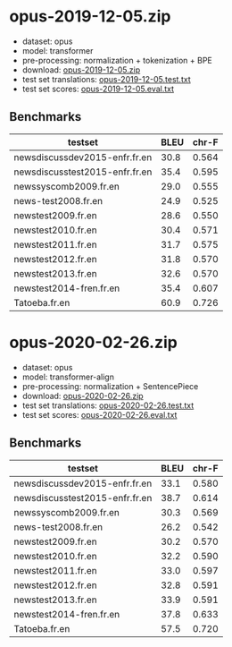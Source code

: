 # opus-2019-12-05.zip

* dataset: opus
* model: transformer
* pre-processing: normalization + tokenization + BPE
* download: [opus-2019-12-05.zip](https://object.pouta.csc.fi/OPUS-MT-models/fr-en/opus-2019-12-05.zip)
* test set translations: [opus-2019-12-05.test.txt](https://object.pouta.csc.fi/OPUS-MT-models/fr-en/opus-2019-12-05.test.txt)
* test set scores: [opus-2019-12-05.eval.txt](https://object.pouta.csc.fi/OPUS-MT-models/fr-en/opus-2019-12-05.eval.txt)

## Benchmarks

| testset               | BLEU  | chr-F |
|-----------------------|-------|-------|
| newsdiscussdev2015-enfr.fr.en 	| 30.8 	| 0.564 |
| newsdiscusstest2015-enfr.fr.en 	| 35.4 	| 0.595 |
| newssyscomb2009.fr.en 	| 29.0 	| 0.555 |
| news-test2008.fr.en 	| 24.9 	| 0.525 |
| newstest2009.fr.en 	| 28.6 	| 0.550 |
| newstest2010.fr.en 	| 30.4 	| 0.571 |
| newstest2011.fr.en 	| 31.7 	| 0.575 |
| newstest2012.fr.en 	| 31.8 	| 0.570 |
| newstest2013.fr.en 	| 32.6 	| 0.570 |
| newstest2014-fren.fr.en 	| 35.4 	| 0.607 |
| Tatoeba.fr.en 	| 60.9 	| 0.726 |

# opus-2020-02-26.zip

* dataset: opus
* model: transformer-align
* pre-processing: normalization + SentencePiece
* download: [opus-2020-02-26.zip](https://object.pouta.csc.fi/OPUS-MT-models/fr-en/opus-2020-02-26.zip)
* test set translations: [opus-2020-02-26.test.txt](https://object.pouta.csc.fi/OPUS-MT-models/fr-en/opus-2020-02-26.test.txt)
* test set scores: [opus-2020-02-26.eval.txt](https://object.pouta.csc.fi/OPUS-MT-models/fr-en/opus-2020-02-26.eval.txt)

## Benchmarks

| testset               | BLEU  | chr-F |
|-----------------------|-------|-------|
| newsdiscussdev2015-enfr.fr.en 	| 33.1 	| 0.580 |
| newsdiscusstest2015-enfr.fr.en 	| 38.7 	| 0.614 |
| newssyscomb2009.fr.en 	| 30.3 	| 0.569 |
| news-test2008.fr.en 	| 26.2 	| 0.542 |
| newstest2009.fr.en 	| 30.2 	| 0.570 |
| newstest2010.fr.en 	| 32.2 	| 0.590 |
| newstest2011.fr.en 	| 33.0 	| 0.597 |
| newstest2012.fr.en 	| 32.8 	| 0.591 |
| newstest2013.fr.en 	| 33.9 	| 0.591 |
| newstest2014-fren.fr.en 	| 37.8 	| 0.633 |
| Tatoeba.fr.en 	| 57.5 	| 0.720 |


